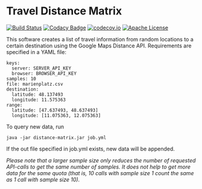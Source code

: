 # Travel Distance Matrix
[![Build Status](https://travis-ci.org/bitzl/google-maps-distance.svg?branch=master)](https://travis-ci.org/bitzl/google-maps-distance)
[![Codacy Badge](https://api.codacy.com/project/badge/grade/a24430385df647fca92368e0e9c1a4cf)](https://www.codacy.com/app/marcus_2/google-maps-distance)
[![codecov.io](https://codecov.io/github/bitzl/google-maps-distance/coverage.svg?branch=master)](https://codecov.io/github/bitzl/google-maps-distance?branch=master)
[![Apache License](https://img.shields.io/badge/license-Apache%202.0-blue.svg)](LICENSE)

This software creates a list of travel information from random locations to a certain destination using the Google Maps Distance API. Requirements are specified in a YAML file:

    keys:
      server: SERVER_API_KEY
      browser: BROWSER_API_KEY
    samples: 10
    file: marienplatz.csv
    destination:
      latitude: 48.137493
      longitude: 11.575363
    range:
      latitude: [47.637493, 48.637493]
      longitude: [11.075363, 12.075363]

To query new data, run

    java -jar distance-matrix.jar job.yml

If the out file specified in job.yml exists, new data will be appended.

*Please note that a larger sample size only reduces the number of requested API-calls to get the same number of samples. It does not help to get more data for the same quota (that is, 10 calls with sample size 1 count the same as 1 call with sample size 10).*